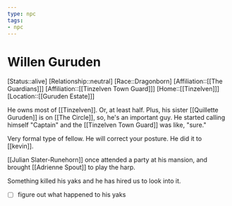 ```yaml
---
type: npc
tags:
- npc
---
```

# Willen Guruden

[Status::alive]
[Relationship::neutral]
[Race::Dragonborn]
[Affiliation::[[The Guardians]]]
[Affiliation::[[Tinzelven Town Guard]]]
[Home::[[Tinzelven]]]
[Location::[[Guruden Estate]]]

He owns most of [[Tinzelven]]. Or, at least half. Plus, his sister [[Quillette Guruden]] is on [[The Circle]], so, he's an important guy. He started calling himself "Captain" and the [[Tinzelven Town Guard]] was like, "sure."

Very formal type of fellow. He will correct your posture. He did it to [[kevin]].


[[Julian Slater-Runehorn]] once attended a party at his mansion, and brought [[Adrienne Spout]] to play the harp.

Something killed his yaks and he has hired us to look into it.

- [ ] figure out what happened to his yaks
